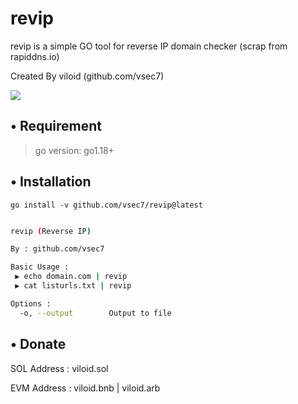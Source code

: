 # revip
revip is a simple GO tool for reverse IP domain checker (scrap from rapiddns.io)

Created By viloid (github.com/vsec7)

<p align="center"> <a href="https://goreportcard.com/report/github.com/vsec7/revip"></a> </p>

<img src="https://i.ibb.co/jTsSYwF/revip.jpg">

## • Requirement
> go version: go1.18+ 

## • Installation
```
go install -v github.com/vsec7/revip@latest
```

```bash

revip (Reverse IP)

By : github.com/vsec7

Basic Usage :
 ▶ echo domain.com | revip
 ▶ cat listurls.txt | revip

Options :
  -o, --output        Output to file

```


## • Donate

SOL Address : viloid.sol

EVM Address : viloid.bnb | viloid.arb